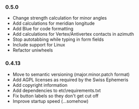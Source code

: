### 0.5.0
- Change strength calculation for minor angles
- Add calculations for meridian longitude
- Add Blue for code formatting
- Add calculations for Vertex/Antivertex contacts in azimuth
- Stop autotabbing while typing in form fields
- Include support for Linux
- Refactor uniwheels

### 0.4.13
- Move to semantic versioning (major.minor.patch format)
- Add AGPL licenses as required by the Swiss Ephemeris
- Add copyright information
- Add dependencies to etc\requirements.txt
- Fix button labels so they don't get cut off
- Improve startup speed (...somehow)